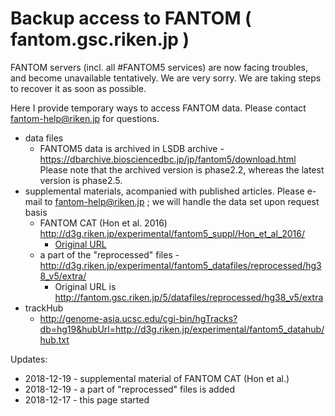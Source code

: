 # Backup access to FANTOM ( fantom.gsc.riken.jp )

FANTOM servers (incl. all #FANTOM5 services) are now facing troubles, and become unavailable tentatively. We are very sorry. We are taking steps to recover it as soon as possible.

Here I provide temporary ways to access FANTOM data. Please contact fantom-help@riken.jp for questions.

* data files
  - FANTOM5 data is archived in LSDB archive - https://dbarchive.biosciencedbc.jp/jp/fantom5/download.html Please note that the archived version is phase2.2, whereas the latest version is phase2.5. 
* supplemental materials, acompanied with published articles. Please e-mail to fantom-help@riken.jp ; we will handle the data set upon request basis
  - FANTOM CAT (Hon et al. 2016) http://d3g.riken.jp/experimental/fantom5_suppl/Hon_et_al_2016/
    - [Original URL](http://fantom.gsc.riken.jp/5/suppl/Hon_et_al_2016)
  - a part of the "reprocessed" files - http://d3g.riken.jp/experimental/fantom5_datafiles/reprocessed/hg38_v5/extra/
    - Original URL is  http://fantom.gsc.riken.jp/5/datafiles/reprocessed/hg38_v5/extra
* trackHub
  - http://genome-asia.ucsc.edu/cgi-bin/hgTracks?db=hg19&hubUrl=http://d3g.riken.jp/experimental/fantom5_datahub/hub.txt


Updates:
* 2018-12-19 - supplemental material of FANTOM CAT (Hon et al.) 
* 2018-12-19 - a part of "reprocessed" files is added
* 2018-12-17 - this page started
